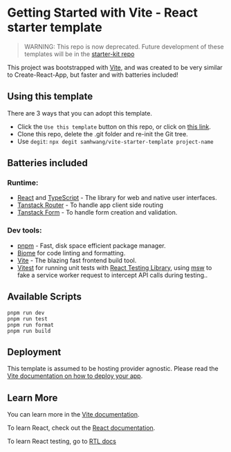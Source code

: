 # Getting Started with Vite - React starter template

> WARNING: This repo is now deprecated. Future development of these templates will be in the [starter-kit repo](https://github.com/samhwang/starter-kit)

This project was bootstrapped with [Vite](https://vitejs.dev/guide/#scaffolding-your-first-vite-project), and was created
to be very similar to Create-React-App, but faster and with batteries included!

## Using this template

There are 3 ways that you can adopt this template.

- Click the `Use this template` button on this repo, or click on [this link](https://github.com/samhwang/vite-starter-template/generate).
- Clone this repo, delete the .git folder and re-init the Git tree.
- Use `degit`: `npx degit samhwang/vite-starter-template project-name`

## Batteries included

### Runtime:

- [React](https://reactjs.org) and [TypeScript](https://www.typescriptlang.org/) - The library for web and native user interfaces.
- [Tanstack Router](https://tanstack.com/router/) - To handle app client side routing
- [Tanstack Form](https://tanstack.com/form/) - To handle form creation and validation.

### Dev tools:

- [pnpm](https://pnpm.io) - Fast, disk space efficient package manager.
- [Biome](https://biomejs.dev/) for code linting and formatting.
- [Vite](https://vitejs.dev/) - The blazing fast frontend build tool.
- [Vitest](https://vitest.dev/) for running unit tests with [React Testing Library](https://testing-library.com/docs/react-testing-library/intro/),
using [msw](https://mswjs.io/) to fake a service worker request to intercept API calls during testing..

## Available Scripts

```shell
pnpm run dev
pnpm run test
pnpm run format
pnpm run build
```

## Deployment

This template is assumed to be hosting provider agnostic. Please read the [Vite documentation on how to deploy your app](https://vitejs.dev/guide/static-deploy).

## Learn More

You can learn more in the [Vite documentation](https://vitejs.dev/guide/).

To learn React, check out the [React documentation](https://reactjs.org/).

To learn React testing, go to [RTL docs](https://testing-library.com/docs/react-testing-library/intro/)
